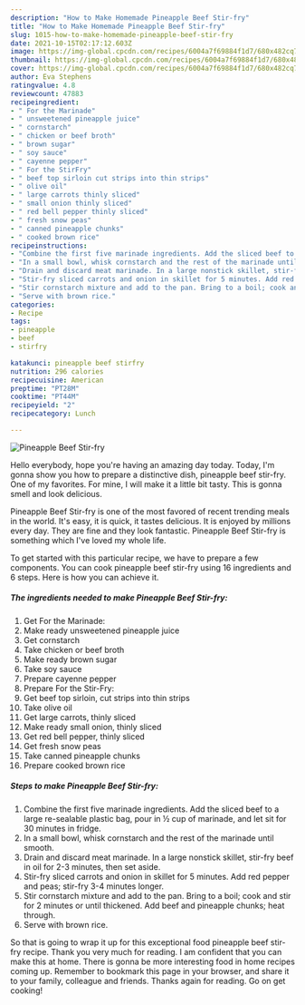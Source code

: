 ```yaml
---
description: "How to Make Homemade Pineapple Beef Stir-fry"
title: "How to Make Homemade Pineapple Beef Stir-fry"
slug: 1015-how-to-make-homemade-pineapple-beef-stir-fry
date: 2021-10-15T02:17:12.603Z
image: https://img-global.cpcdn.com/recipes/6004a7f69884f1d7/680x482cq70/pineapple-beef-stir-fry-recipe-main-photo.jpg
thumbnail: https://img-global.cpcdn.com/recipes/6004a7f69884f1d7/680x482cq70/pineapple-beef-stir-fry-recipe-main-photo.jpg
cover: https://img-global.cpcdn.com/recipes/6004a7f69884f1d7/680x482cq70/pineapple-beef-stir-fry-recipe-main-photo.jpg
author: Eva Stephens
ratingvalue: 4.8
reviewcount: 47883
recipeingredient:
- " For the Marinade"
- " unsweetened pineapple juice"
- " cornstarch"
- " chicken or beef broth"
- " brown sugar"
- " soy sauce"
- " cayenne pepper"
- " For the StirFry"
- " beef top sirloin cut strips into thin strips"
- " olive oil"
- " large carrots thinly sliced"
- " small onion thinly sliced"
- " red bell pepper thinly sliced"
- " fresh snow peas"
- " canned pineapple chunks"
- " cooked brown rice"
recipeinstructions:
- "Combine the first five marinade ingredients. Add the sliced beef to a large re-sealable plastic bag, pour in ½ cup of marinade, and let sit for 30 minutes in fridge."
- "In a small bowl, whisk cornstarch and the rest of the marinade until smooth."
- "Drain and discard meat marinade. In a large nonstick skillet, stir-fry beef in oil for 2-3 minutes, then set aside."
- "Stir-fry sliced carrots and onion in skillet for 5 minutes. Add red pepper and peas; stir-fry 3-4 minutes longer."
- "Stir cornstarch mixture and add to the pan. Bring to a boil; cook and stir for 2 minutes or until thickened. Add beef and pineapple chunks; heat through."
- "Serve with brown rice."
categories:
- Recipe
tags:
- pineapple
- beef
- stirfry

katakunci: pineapple beef stirfry 
nutrition: 296 calories
recipecuisine: American
preptime: "PT28M"
cooktime: "PT44M"
recipeyield: "2"
recipecategory: Lunch

---
```



![Pineapple Beef Stir-fry](https://img-global.cpcdn.com/recipes/6004a7f69884f1d7/680x482cq70/pineapple-beef-stir-fry-recipe-main-photo.jpg)

Hello everybody, hope you're having an amazing day today. Today, I'm gonna show you how to prepare a distinctive dish, pineapple beef stir-fry. One of my favorites. For mine, I will make it a little bit tasty. This is gonna smell and look delicious.

Pineapple Beef Stir-fry is one of the most favored of recent trending meals in the world. It's easy, it is quick, it tastes delicious. It is enjoyed by millions every day. They are fine and they look fantastic. Pineapple Beef Stir-fry is something which I've loved my whole life.




To get started with this particular recipe, we have to prepare a few components. You can cook pineapple beef stir-fry using 16 ingredients and 6 steps. Here is how you can achieve it.

<!--inarticleads1-->

##### The ingredients needed to make Pineapple Beef Stir-fry:

1. Get  For the Marinade:
1. Make ready  unsweetened pineapple juice
1. Get  cornstarch
1. Take  chicken or beef broth
1. Make ready  brown sugar
1. Take  soy sauce
1. Prepare  cayenne pepper
1. Prepare  For the Stir-Fry:
1. Get  beef top sirloin, cut strips into thin strips
1. Take  olive oil
1. Get  large carrots, thinly sliced
1. Make ready  small onion, thinly sliced
1. Get  red bell pepper, thinly sliced
1. Get  fresh snow peas
1. Take  canned pineapple chunks
1. Prepare  cooked brown rice




<!--inarticleads2-->

##### Steps to make Pineapple Beef Stir-fry:

1. Combine the first five marinade ingredients. Add the sliced beef to a large re-sealable plastic bag, pour in ½ cup of marinade, and let sit for 30 minutes in fridge.
1. In a small bowl, whisk cornstarch and the rest of the marinade until smooth.
1. Drain and discard meat marinade. In a large nonstick skillet, stir-fry beef in oil for 2-3 minutes, then set aside.
1. Stir-fry sliced carrots and onion in skillet for 5 minutes. Add red pepper and peas; stir-fry 3-4 minutes longer.
1. Stir cornstarch mixture and add to the pan. Bring to a boil; cook and stir for 2 minutes or until thickened. Add beef and pineapple chunks; heat through.
1. Serve with brown rice.




So that is going to wrap it up for this exceptional food pineapple beef stir-fry recipe. Thank you very much for reading. I am confident that you can make this at home. There is gonna be more interesting food in home recipes coming up. Remember to bookmark this page in your browser, and share it to your family, colleague and friends. Thanks again for reading. Go on get cooking!
